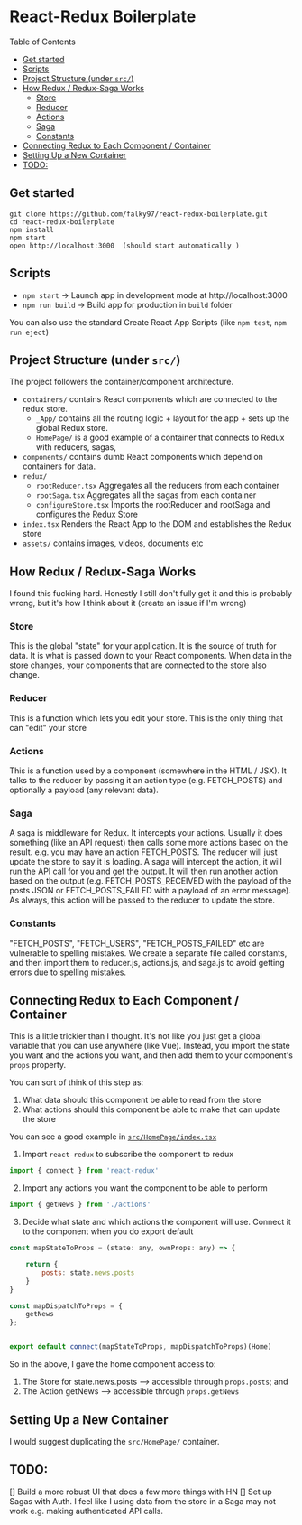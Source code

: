 
# React-Redux Boilerplate <!-- omit in toc --> 

Table of Contents
- [Get started](#get-started)
- [Scripts](#scripts)
- [Project Structure (under `src/`)](#project-structure-under-src)
- [How Redux / Redux-Saga Works](#how-redux--redux-saga-works)
  - [Store](#store)
  - [Reducer](#reducer)
  - [Actions](#actions)
  - [Saga](#saga)
  - [Constants](#constants)
- [Connecting Redux to Each Component / Container](#connecting-redux-to-each-component--container)
- [Setting Up a New Container](#setting-up-a-new-container)
- [TODO:](#todo)

## Get started
```shell
git clone https://github.com/falky97/react-redux-boilerplate.git 
cd react-redux-boilerplate
npm install
npm start
open http://localhost:3000  (should start automatically )
```

## Scripts
* `npm start` -> Launch app in development mode at http://localhost:3000
* `npm run build` -> Build app for production in `build` folder  

You can also use the standard Create React App Scripts (like `npm test`, `npm run eject`)


## Project Structure (under `src/`)

The project followers the container/component architecture. 
* `containers/` contains React components which are connected to the redux store. 
  * `_App/` contains all the routing logic + layout for the app + sets up the global Redux store.
  * `HomePage/` is a good example of a container that connects to Redux with reducers, sagas, 
* `components/` contains dumb React components which depend on containers for data. 
* `redux/` 
  * `rootReducer.tsx` Aggregates all the reducers from each container
  * `rootSaga.tsx` Aggregates all the sagas from each container
  * `configureStore.tsx` Imports the rootReducer and rootSaga and configures the Redux Store
* `index.tsx` Renders the React App to the DOM and establishes the Redux store
* `assets/` contains images, videos, documents etc


## How Redux / Redux-Saga Works

I found this fucking hard. Honestly I still don't fully get it and this is probably wrong, but it's how I think about it (create an issue if I'm wrong)

### Store
This is the global "state" for your application. It is the source of truth for data. It is what is passed down to your React components. When data in the store changes, your components that are connected to the store also change.

### Reducer
This is a function which lets you edit your store. This is the only thing that can "edit" your store

### Actions
This is a function used by a component (somewhere in the HTML / JSX). It talks to the reducer by passing it an action type (e.g. FETCH_POSTS) and optionally a payload (any relevant data). 

### Saga
A saga is middleware for Redux. It intercepts your actions. Usually it does something (like an API request) then calls some more actions based on the result. e.g. you may have an action FETCH_POSTS. The reducer will just update the store to say it is loading. A saga will intercept the action, it will run the API call for you and get the output. It will then run another action based on the output (e.g. FETCH_POSTS_RECEIVED with the payload of the posts JSON or FETCH_POSTS_FAILED with a payload of an error message). As always, this action will be passed to the reducer to update the store.

### Constants
"FETCH_POSTS", "FETCH_USERS", "FETCH_POSTS_FAILED" etc are vulnerable to spelling mistakes. We create a separate file called constants, and then import them to reducer.js, actions.js, and saga.js to avoid getting errors due to spelling mistakes.


## Connecting Redux to Each Component / Container

This is a little trickier than I thought. It's not like you just get a global variable that you can use anywhere (like Vue). Instead, you import the state you want and the actions you want, and then add them to your component's `props` property.

You can sort of think of this step as:
1. What data should this component be able to read from the store
2. What actions should this component be able to make that can update the store


You can see a good example in [`src/HomePage/index.tsx`](src/HomePage/index.tsx)



1. Import `react-redux` to subscribe the component to redux
```jsx
import { connect } from 'react-redux'
```

2. Import any actions you want the component to be able to perform
```jsx
import { getNews } from './actions'
```

3. Decide what state and which actions the component will use. Connect it to the component when you do export default
```jsx
const mapStateToProps = (state: any, ownProps: any) => {

    return {
        posts: state.news.posts
    }
}

const mapDispatchToProps = {
    getNews
};


export default connect(mapStateToProps, mapDispatchToProps)(Home)
```

So in the above, I gave the home component access to:
1. The Store for state.news.posts --> accessible through `props.posts`; and
2. The Action getNews --> accessible through `props.getNews`


## Setting Up a New Container
I would suggest duplicating the `src/HomePage/` container. 


## TODO:

[] Build a more robust UI that does a few more things with HN
[] Set up Sagas with Auth. I feel like I using data from the store in a Saga may not work e.g. making authenticated API calls.